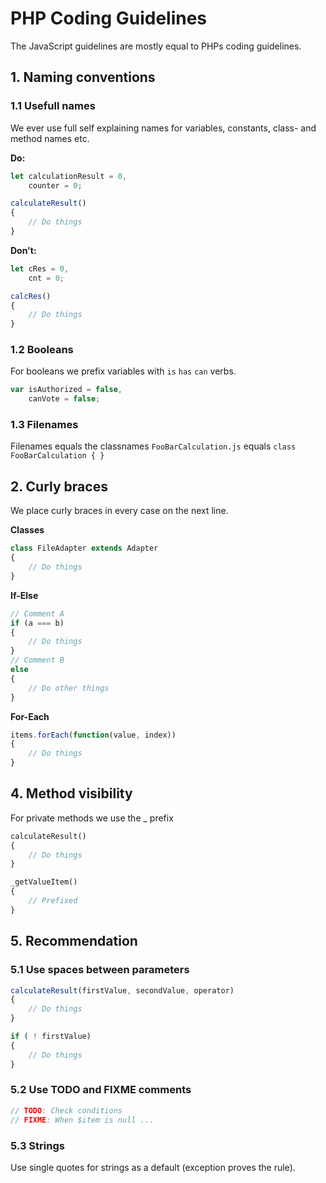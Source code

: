 # PHP Coding Guidelines

The JavaScript guidelines are mostly equal to PHPs coding guidelines.

## 1. Naming conventions
### 1.1 Usefull names
We ever use full self explaining names for variables, constants, class- and method names etc.

**Do:**
````javascript
let calculationResult = 0,
    counter = 0;

calculateResult()
{
    // Do things
}
````

**Don't:**
````javascript
let cRes = 0,
    cnt = 0;

calcRes()
{
    // Do things
}
````

### 1.2 Booleans
For booleans we prefix variables with `is` `has` `can` verbs.

````javascript
var isAuthorized = false,
    canVote = false;
````

### 1.3 Filenames
Filenames equals the classnames `FooBarCalculation.js` equals `class FooBarCalculation { }`

## 2. Curly braces
We place curly braces in every case on the next line.

**Classes**
````javascript
class FileAdapter extends Adapter
{
    // Do things
}
````

**If-Else**

````javascript
// Comment A
if (a === b)
{
    // Do things
}
// Comment B
else
{
    // Do other things
}
````

**For-Each**
````javascript
items.forEach(function(value, index))
{
    // Do things
}
````

## 4. Method visibility
For private methods we use the _ prefix

````php
calculateResult()
{
    // Do things
}

_getValueItem()
{
    // Prefixed
}
````

## 5. Recommendation

### 5.1 Use spaces between parameters
````javascript
calculateResult(firstValue, secondValue, operator)
{
	// Do things
}

if ( ! firstValue)
{
    // Do things
}
````

### 5.2 Use TODO and FIXME comments
````php
// TODO: Check conditions
// FIXME: When $item is null ...
````

### 5.3 Strings
Use single quotes for strings as a default (exception proves the rule).


